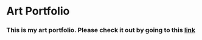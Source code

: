 # Art Portfolio

### This is my art portfolio. Please check it out by going to this [link](https://ssilwal.com.np)
